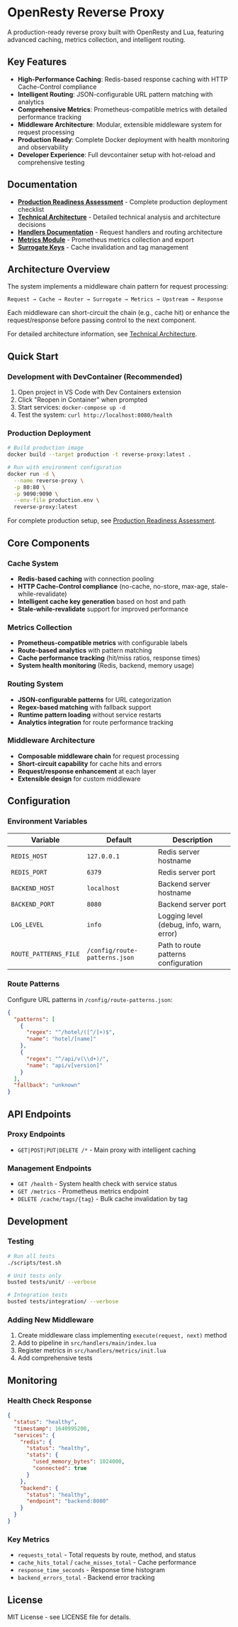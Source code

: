 # OpenResty Reverse Proxy

A production-ready reverse proxy built with OpenResty and Lua, featuring advanced caching, metrics collection, and intelligent routing.

## Key Features

- **High-Performance Caching**: Redis-based response caching with HTTP Cache-Control compliance
- **Intelligent Routing**: JSON-configurable URL pattern matching with analytics
- **Comprehensive Metrics**: Prometheus-compatible metrics with detailed performance tracking
- **Middleware Architecture**: Modular, extensible middleware system for request processing
- **Production Ready**: Complete Docker deployment with health monitoring and observability
- **Developer Experience**: Full devcontainer setup with hot-reload and comprehensive testing

## Documentation

- **[Production Readiness Assessment](PRODUCTION_READINESS.md)** - Complete production deployment checklist
- **[Technical Architecture](ai-analysis.md)** - Detailed technical analysis and architecture decisions
- **[Handlers Documentation](src/handlers/README.md)** - Request handlers and routing architecture
- **[Metrics Module](src/modules/metrics/README.md)** - Prometheus metrics collection and export
- **[Surrogate Keys](src/modules/surrogate/README.md)** - Cache invalidation and tag management

## Architecture Overview

The system implements a middleware chain pattern for request processing:

```
Request → Cache → Router → Surrogate → Metrics → Upstream → Response
```

Each middleware can short-circuit the chain (e.g., cache hit) or enhance the request/response before passing control to the next component.

For detailed architecture information, see [Technical Architecture](ai-analysis.md).

## Quick Start

### Development with DevContainer (Recommended)

1. Open project in VS Code with Dev Containers extension
2. Click "Reopen in Container" when prompted
3. Start services: `docker-compose up -d`
4. Test the system: `curl http://localhost:8080/health`

### Production Deployment

```bash
# Build production image
docker build --target production -t reverse-proxy:latest .

# Run with environment configuration
docker run -d \
  --name reverse-proxy \
  -p 80:80 \
  -p 9090:9090 \
  --env-file production.env \
  reverse-proxy:latest
```

For complete production setup, see [Production Readiness Assessment](PRODUCTION_READINESS.md).

## Core Components

### Cache System
- **Redis-based caching** with connection pooling
- **HTTP Cache-Control compliance** (no-cache, no-store, max-age, stale-while-revalidate)
- **Intelligent cache key generation** based on host and path
- **Stale-while-revalidate** support for improved performance

### Metrics Collection
- **Prometheus-compatible metrics** with configurable labels
- **Route-based analytics** with pattern matching
- **Cache performance tracking** (hit/miss ratios, response times)
- **System health monitoring** (Redis, backend, memory usage)

### Routing System
- **JSON-configurable patterns** for URL categorization
- **Regex-based matching** with fallback support
- **Runtime pattern loading** without service restarts
- **Analytics integration** for route performance tracking

### Middleware Architecture
- **Composable middleware chain** for request processing
- **Short-circuit capability** for cache hits and errors
- **Request/response enhancement** at each layer
- **Extensible design** for custom middleware

## Configuration

### Environment Variables

| Variable | Default | Description |
|----------|---------|-------------|
| `REDIS_HOST` | `127.0.0.1` | Redis server hostname |
| `REDIS_PORT` | `6379` | Redis server port |
| `BACKEND_HOST` | `localhost` | Backend server hostname |
| `BACKEND_PORT` | `8080` | Backend server port |
| `LOG_LEVEL` | `info` | Logging level (debug, info, warn, error) |
| `ROUTE_PATTERNS_FILE` | `/config/route-patterns.json` | Path to route patterns configuration |

### Route Patterns

Configure URL patterns in `/config/route-patterns.json`:

```json
{
  "patterns": [
    {
      "regex": "^/hotel/([^/]+)$",
      "name": "hotel/[name]"
    },
    {
      "regex": "^/api/v(\\d+)/",
      "name": "api/v[version]"
    }
  ],
  "fallback": "unknown"
}
```

## API Endpoints

### Proxy Endpoints
- `GET|POST|PUT|DELETE /*` - Main proxy with intelligent caching

### Management Endpoints
- `GET /health` - System health check with service status
- `GET /metrics` - Prometheus metrics endpoint
- `DELETE /cache/tags/{tag}` - Bulk cache invalidation by tag

## Development

### Testing
```bash
# Run all tests
./scripts/test.sh

# Unit tests only
busted tests/unit/ --verbose

# Integration tests
busted tests/integration/ --verbose
```

### Adding New Middleware
1. Create middleware class implementing `execute(request, next)` method
2. Add to pipeline in `src/handlers/main/index.lua`
3. Register metrics in `src/handlers/metrics/init.lua`
4. Add comprehensive tests

## Monitoring

### Health Check Response
```json
{
  "status": "healthy",
  "timestamp": 1640995200,
  "services": {
    "redis": {
      "status": "healthy",
      "stats": {
        "used_memory_bytes": 1024000,
        "connected": true
      }
    },
    "backend": {
      "status": "healthy",
      "endpoint": "backend:8080"
    }
  }
}
```

### Key Metrics
- `requests_total` - Total requests by route, method, and status
- `cache_hits_total` / `cache_misses_total` - Cache performance
- `response_time_seconds` - Response time histogram
- `backend_errors_total` - Backend error tracking

## License

MIT License - see LICENSE file for details.